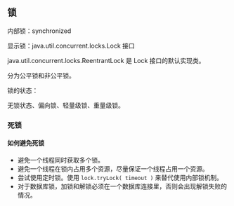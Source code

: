## 锁



内部锁：synchronized 

显示锁：java.util.concurrent.locks.Lock 接口



java.util.concurrent.locks.ReentrantLock 是 Lock 接口的默认实现类。

分为公平锁和非公平锁。



锁的状态：

无锁状态、偏向锁、轻量级锁、重量级锁。



### 死锁

#### 如何避免死锁

- 避免一个线程同时获取多个锁。
- 避免一个线程在锁内占用多个资源，尽量保证一个线程占用一个资源。
- 尝试使用定时锁。使用 ``lock.tryLock( timeout )`` 来替代使用内部锁机制。
- 对于数据库锁，加锁和解锁必须在一个数据库连接里，否则会出现解锁失败的情况。

